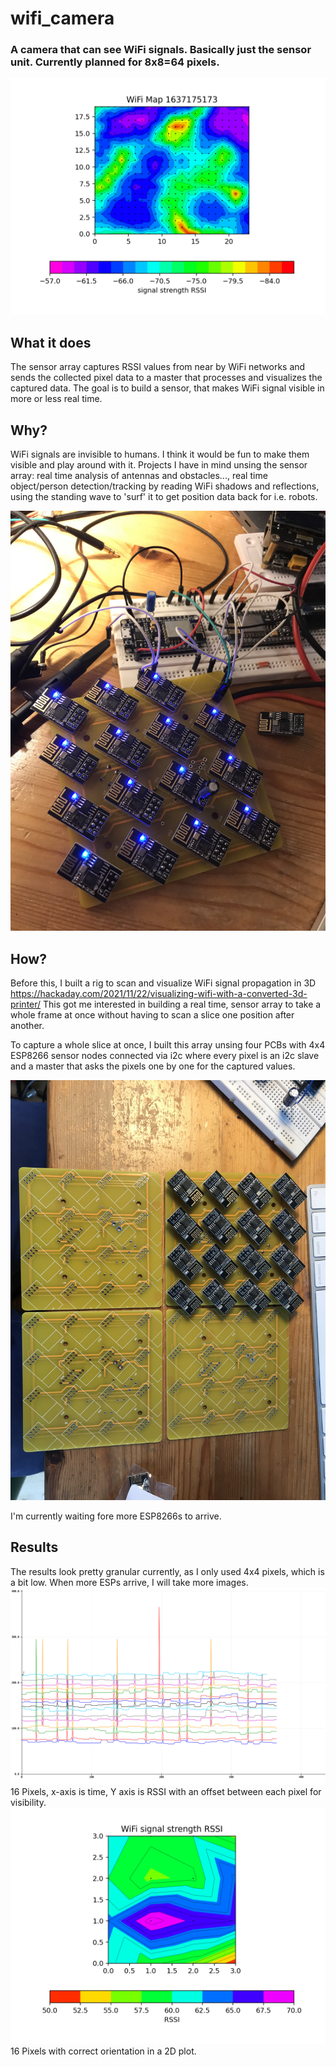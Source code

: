 # wifi_camera

### A camera that can see WiFi signals. Basically just the sensor unit. Currently planned for 8x8=64 pixels.

<img alt="result of a scanned 3D frame" src="/images/animation.gif">


## What it does
The sensor array captures RSSI values from near by WiFi networks and sends the collected pixel data to a master that processes and visualizes the captured data. The goal is to build a sensor, that makes WiFi signal visible in more or less real time.

## Why? 
WiFi signals are invisible to humans. I think it would be fun to make them visible and play around with it. Projects I have in mind unsing the sensor array: real time analysis of antennas and obstacles..., real time object/person detection/tracking by reading WiFi shadows and reflections, using the standing wave to 'surf' it to get position data back for i.e. robots.

<img alt="4x4 pixel array" src="/images/pixel_array.jpeg">


## How?
Before this, I built a rig to scan and visualize WiFi signal propagation in 3D https://hackaday.com/2021/11/22/visualizing-wifi-with-a-converted-3d-printer/
This got me interested in building a real time, sensor array to take a whole frame at once without having to scan a slice one position after another.


To capture a whole slice at once, I built this array unsing four PCBs with 4x4 ESP8266 sensor nodes connected via i2c where every pixel is an i2c slave and a master that asks the pixels one by one for the captured values.

<img alt="four 4x4 pixel arrays" src="/images/pixel_array_large.jpeg">

I'm currently waiting fore more ESP8266s to arrive.



## Results
The results look pretty granular currently, as I only used 4x4 pixels, which is a bit low. When more ESPs arrive, I will take more images.
<img alt="16 pixels" src="/images/pixelarray_capture2d.png">
16 Pixels, x-axis is time, Y axis is RSSI with an offset between each pixel for visibility.
<img alt="four 4x4 pixel arrays" src="/images/pixelarray_capture.png">
16 Pixels with correct orientation in a 2D plot. 




